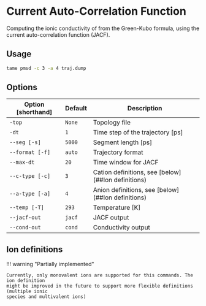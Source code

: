 # Current Auto-Correlation Function

Computing the ionic conductivity of from the Green-Kubo formula, using the
current auto-correlation function (JACF).

## Usage

```bash
tame pmsd -c 3 -a 4 traj.dump
```

## Options

| Option [shorthand] | Default | Description                                        |
|--------------------|---------|----------------------------------------------------|
| `-top`             | `None`  | Topology file                                      |
| `-dt`              | `1`     | Time step of the trajectory [ps]                   |
| `--seg [-s]`       | `5000`  | Segment length [ps]                                |
| `--format [-f]`    | `auto`  | Trajectory format                                  |
| `--max-dt`         | `20`    | Time window for JACF                               |
| `--c-type [-c]`    | `3`     | Cation definitions, see [below](##Ion definitions) |
| `--a-type [-a]`    | `4`     | Anion definitions, see [below](##Ion definitions)  |
| `--temp [-T]`      | `293`   | Temperature [K]                                    |
| `--jacf-out`       | `jacf`  | JACF output                                        |
| `--cond-out`       | `cond`  | Conductivity output                                |

## Ion definitions

!!! warning "Partially implemented"

    Currently, only monovalent ions are supported for this commands. The ion definition
    might be improved in the future to support more flexible definitions (multiple ionic 
    species and multivalent ions) 
